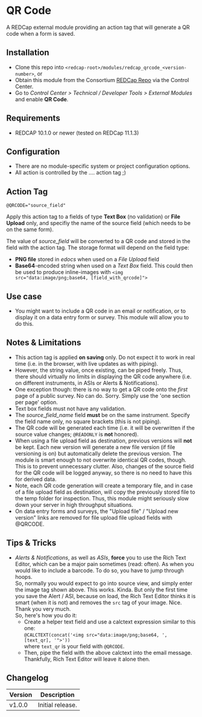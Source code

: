 # QR Code

A REDCap external module providing an action tag that will generate a QR code when a form is saved.

## Installation

- Clone this repo into `<redcap-root>/modules/redcap_qrcode_<version-number>`, or
- Obtain this module from the Consortium [REDCap Repo](https://redcap.vanderbilt.edu/consortium/modules/index.php) via the Control Center.
- Go to _Control Center > Technical / Developer Tools > External Modules_ and enable **QR Code**.

## Requirements

- REDCAP 10.1.0 or newer (tested on REDCap 11.1.3)

## Configuration

- There are no module-specific system or project configuration options.
- All action is controlled by the .... action tag ;)

## Action Tag

`@QRCODE="source_field"`

Apply this action tag to a fields of type **Text Box** (no validation) or **File Upload** only, and specifiy the name of the source field (which needs to be on the same form).

The value of *source_field* will be converted to a QR code and stored in the field with the action tag. The storage format will depend on the field type:

- **PNG file** stored in *edocs* when used on a *File Upload* field
- **Base64**-encoded string when used on a *Text Box* field. This could then be used to produce inline-images with `<img src="data:image/png;base64, [field_with_qrcode]">`

## Use case

- You might want to include a QR code in an email or notification, or to display it on a data entry form or survey. This module will allow you to do this.

## Notes & Limitations

- This action tag is applied **on saving** only. Do not expect it to work in real time (i.e. in the browser, with live updates as with piping).
- However, the string value, once existing, can be piped freely. Thus, there should virtually no limits in displaying the QR code anywhere (i.e. on different instruments, in ASIs or Alerts & Notifications).
- One exception though: there is no way to get a QR code onto the *first* page of a public survey. No can do. Sorry. Simply use the 'one section per page' option.
- Text box fields must not have any validation.
- The *source_field_name* field **must** be on the same instrument. Specify the field name only, no square brackets (this is not piping).
- The QR code will be generated each time (i.e. it will be overwritten if the source value changes; `@READONLY` is **not** honored).
- When using a file upload field as destination, previous versions will **not** be kept. Each new version will generate a new file version (if file versioning is on) but automatically delete the previous version. The module is smart enough to not overwrite identical QR codes, though. This is to prevent unnecessary clutter. Also, changes of the source field for the QR code will be logged anyway, so there is no need to have this for derived data.
- Note, each QR code generation will create a temporary file, and in case of a file upload field as destination, will copy the previously stored file to the temp folder for inspection. Thus, this module might seriously slow down your server in high throughput situations.
- On data entry forms and surveys, the "Upload file" / "Upload new version" links are removed for file upload file upload fields with @QRCODE.

## Tips & Tricks

- *Alerts & Notifications*, as well as *ASIs*, **force** you to use the Rich Text Editor, which can be a major pain sometimes (read: often). As when you would like to include a barcode. To do so, you have to jump through hoops.  
  So, normally you would expect to go into source view, and simply enter the image tag shown above. This works. Kinda. But only the first time you save the Alert / ASI, because on load, the Rich Text Editor thinks it is smart (when it is not) and removes the `src` tag of your image. Nice. Thank you very much.  
  So, here's how you do it:  
  - Create a helper text field and use a calctext expression similar to this one:  
  `@CALCTEXT(concat('<img src="data:image/png;base64, ', [text_qr], '">'))`  
  where `text_qr` is your field with `@QRCODE`.
  - Then, pipe the field with the above calctext into the email message. Thankfully, Rich Text Editor will leave it alone then.

## Changelog

Version | Description
------- | ------------------
v1.0.0  | Initial release.
